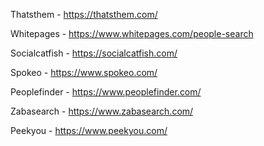
Thatsthem - https://thatsthem.com/

Whitepages - https://www.whitepages.com/people-search

Socialcatfish - https://socialcatfish.com/

Spokeo - https://www.spokeo.com/

Peoplefinder - https://www.peoplefinder.com/

Zabasearch - https://www.zabasearch.com/

Peekyou - https://www.peekyou.com/








